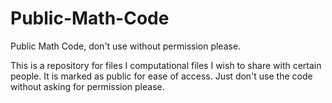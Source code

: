 # Public-Math-Code
Public Math Code, don't use without permission please. 

This is a repository for files I computational files I wish to share with certain people. It is marked as public for ease of access. 
Just don't use the code without asking for permission please. 
